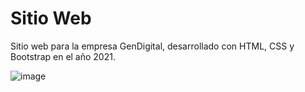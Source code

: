 # Sitio Web

Sitio web para la empresa GenDigital, desarrollado con HTML, CSS y Bootstrap en el año 2021.

![image](https://github.com/user-attachments/assets/b9898c73-c983-40d0-85a6-20eac109b436)
